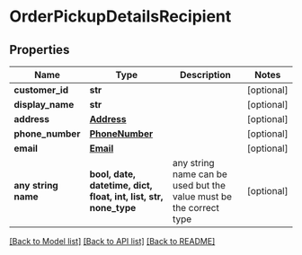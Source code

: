 # OrderPickupDetailsRecipient


## Properties
Name | Type | Description | Notes
------------ | ------------- | ------------- | -------------
**customer_id** | **str** |  | [optional] 
**display_name** | **str** |  | [optional] 
**address** | [**Address**](Address.md) |  | [optional] 
**phone_number** | [**PhoneNumber**](PhoneNumber.md) |  | [optional] 
**email** | [**Email**](Email.md) |  | [optional] 
**any string name** | **bool, date, datetime, dict, float, int, list, str, none_type** | any string name can be used but the value must be the correct type | [optional]

[[Back to Model list]](../../README.md#documentation-for-models) [[Back to API list]](../../README.md#documentation-for-api-endpoints) [[Back to README]](../../README.md)



